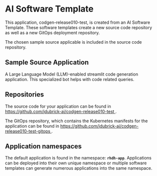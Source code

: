 # AI Software Template

This application, codgen-release010-test, is created from an AI Software Template. These software templates create a new source code repository as well as a new GitOps deployment repository.

The chosen sample source applicable is included in the source code repository.

## Sample Source Application

A Large Language Model (LLM)-enabled streamlit code generation application. This specialized bot helps with code related queries.

## Repositories

The source code for your application can be found in [https://github.com/jdubrick-ai/codgen-release010-test ](https://github.com/jdubrick-ai/codgen-release010-test ).
 
The GitOps repository, which contains the Kubernetes manifests for the application can be found in 
[https://github.com/jdubrick-ai/codgen-release010-test-gitops ](https://github.com/jdubrick-ai/codgen-release010-test-gitops ). 

## Application namespaces 

The default application is found in the namespace: **`rhdh-app`**. Applications can be deployed into their own unique namespace or multiple software templates can generate numerous applications into the same namespace.